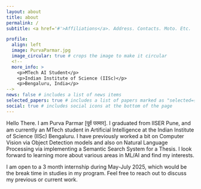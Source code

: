 ```yaml
---
layout: about
title: about
permalink: /
subtitle: <a href='#'>Affiliations</a>. Address. Contacts. Moto. Etc.

profile:
  align: left
  image: PurvaParmar.jpg
  image_circular: true # crops the image to make it circular
  <!--
  more_info: >
    <p>MTech AI Student</p>
    <p>Indian Institute of Science (IISc)</p>
    <p>Bengaluru, India</p>
-->
news: false # includes a list of news items
selected_papers: true # includes a list of papers marked as "selected={true}"
social: true # includes social icons at the bottom of the page
---
```


Hello There. I am Purva Parmar [पूर्व परमार]. I graduated from IISER Pune, and am currently an MTech student in Artificial Intelligence at the Indian Institute of Science (IISc) Bengaluru. I have previously worked a bit on Computer Vision via Object Detection models and also on Natural Language Processing via implementing a Semantic Search System for a Thesis. I look forward to learning more about various areas in ML/AI and find my interests.

I am open to a 3 month internship during May-July 2025, which would be the break time in studies in my program. Feel free to reach out to discuss my previous or current work.

